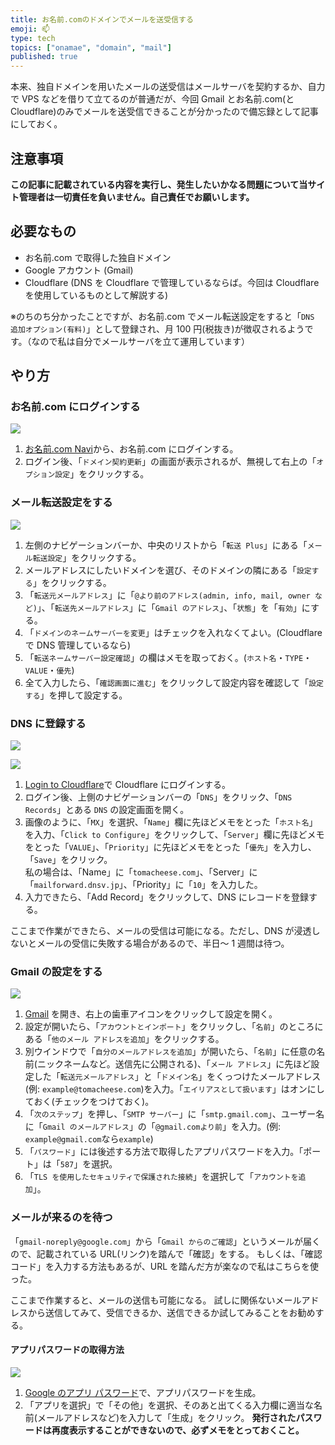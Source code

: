 ```yaml
---
title: お名前.comのドメインでメールを送受信する
emoji: 📫
type: tech
topics: ["onamae", "domain", "mail"]
published: true
---
```


本来、独自ドメインを用いたメールの送受信はメールサーバを契約するか、自力で VPS などを借りて立てるのが普通だが、今回 Gmail とお名前.com(と Cloudflare)のみでメールを送受信できることが分かったので備忘録として記事にしておく。

## 注意事項

**この記事に記載されている内容を実行し、発生したいかなる問題について当サイト管理者は一切責任を負いません。自己責任でお願いします。**

## 必要なもの

- お名前.com で取得した独自ドメイン
- Google アカウント (Gmail)
- Cloudflare (DNS を Cloudflare で管理しているならば。今回は Cloudflare を使用しているものとして解説する)

※のちのち分かったことですが、お名前.com でメール転送設定をすると「`DNS 追加オプション(有料)`」として登録され、月 100 円(税抜き)が徴収されるようです。（なので私は自分でメールサーバを立て運用しています）

## やり方

### お名前.com にログインする

![](https://storage.googleapis.com/zenn-user-upload/gra2umwiapnhj10i5d4z1pmerb2e)

1. [お名前.com Navi](https://navi.onamae.com/login)から、お名前.com にログインする。
2. ログイン後、「`ドメイン契約更新`」の画面が表示されるが、無視して右上の「`オプション設定`」をクリックする。

### メール転送設定をする

![](https://storage.googleapis.com/zenn-user-upload/ml37ro833m82q1609hotyvs2i7ce)

1. 左側のナビゲーションバーか、中央のリストから「`転送 Plus`」にある「`メール転送設定`」をクリックする。
2. メールアドレスにしたいドメインを選び、そのドメインの隣にある「`設定する`」をクリックする。
3. 「`転送元メールアドレス`」に「`@より前のアドレス(admin, info, mail, owner など)`」、「`転送先メールアドレス`」に「`Gmail のアドレス`」、「`状態`」を「`有効`」にする。
4. 「`ドメインのネームサーバーを変更`」はチェックを入れなくてよい。(Cloudflare で DNS 管理しているなら)
5. 「`転送ネームサーバー設定確認`」の欄はメモを取っておく。(`ホスト名`・`TYPE`・`VALUE`・`優先`)
6. 全て入力したら、「`確認画面に進む`」をクリックして設定内容を確認して「`設定する`」を押して設定する。

### DNS に登録する

![](https://storage.googleapis.com/zenn-user-upload/qgkl69nybz0gk2h2ay2jm58q87hr)

![](https://storage.googleapis.com/zenn-user-upload/s7vqp2e5shimpoz56t6vbf4t42zy)

1. [Login to Cloudflare](https://dash.cloudflare.com/login)で Cloudflare にログインする。
2. ログイン後、上側のナビゲーションバーの「`DNS`」をクリック、「`DNS Records`」とある `DNS` の設定画面を開く。
3. 画像のように、「`MX`」を選択、「`Name`」欄に先ほどメモをとった「`ホスト名`」を入力、「`Click to Configure`」をクリックして、「`Server`」欄に先ほどメモをとった「`VALUE`」、「`Priority`」に先ほどメモをとった「`優先`」を入力し、「`Save`」をクリック。  
   私の場合は、「Name」に「`tomacheese.com`」、「Server」に「`mailforward.dnsv.jp`」、「Priority」に「`10`」を入力した。
4. 入力できたら、「Add Record」をクリックして、DNS にレコードを登録する。

ここまで作業ができたら、メールの受信は可能になる。ただし、DNS が浸透しないとメールの受信に失敗する場合があるので、半日～ 1 週間は待つ。

### Gmail の設定をする

![](https://storage.googleapis.com/zenn-user-upload/h4kb1rntmn3ru7pkgnfhd22ntl55)

1. [Gmail](https://mail.google.com/) を開き、右上の歯車アイコンをクリックして設定を開く。
2. 設定が開いたら、「`アカウントとインポート`」をクリックし、「`名前`」のところにある「`他のメール アドレスを追加`」をクリックする。
3. 別ウインドウで「`自分のメールアドレスを追加`」が開いたら、「`名前`」に任意の名前(ニックネームなど。送信先に公開される)、「`メール アドレス`」に先ほど設定した「`転送元メールアドレス`」と「`ドメイン名`」をくっつけたメールアドレス(例: `example@tomacheese.com`)を入力。「`エイリアスとして扱います`」はオンにしておく(チェックをつけておく)。
4. 「`次のステップ`」を押し、「`SMTP サーバー`」に「`smtp.gmail.com`」、ユーザー名に「`Gmail のメールアドレス`」の「`@gmail.comより前`」を入力。(例: `example@gmail.com`なら`example`)
5. 「`パスワード`」には後述する方法で取得したアプリパスワードを入力。「ポート」は「`587`」を選択。
6. 「`TLS を使用したセキュリティで保護された接続`」を選択して「`アカウントを追加`」。

### メールが来るのを待つ

「`gmail-noreply@google.com`」から「`Gmail からのご確認`」というメールが届くので、記載されている URL(リンク)を踏んで「確認」をする。
もしくは、「確認コード」を入力する方法もあるが、URL を踏んだ方が楽なので私はこちらを使った。

ここまで作業すると、メールの送信も可能になる。
試しに関係ないメールアドレスから送信してみて、受信できるか、送信できるか試してみることをお勧めする。

#### アプリパスワードの取得方法

![](https://storage.googleapis.com/zenn-user-upload/tuvnmsuzlwe95ttqaqw3o621ueu5)

1. [Google のアプリ パスワード](https://myaccount.google.com/apppasswords)で、アプリパスワードを生成。
2. 「アプリを選択」で「その他」を選択、そのあと出てくる入力欄に適当な名前(メールアドレスなど)を入力して「生成」をクリック。
   **発行されたパスワードは再度表示することができないので、必ずメモをとっておくこと。**
